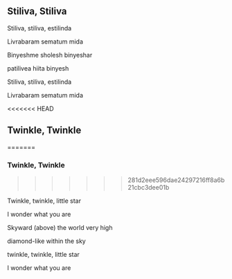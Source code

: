 
## Stiliva, Stiliva
Stiliva, stiliva, estilinda

Livrabaram sematum mida

Binyeshme sholesh binyeshar

patilivea hiita binyesh

Stiliva, stiliva, estilinda

Livrabaram sematum mida

<<<<<<< HEAD
## Twinkle, Twinkle
=======
### Twinkle, Twinkle
>>>>>>> 281d2eee596dae24297216ff8a6b21cbc3dee01b

Twinkle, twinkle, little star

I wonder what you are

Skyward (above) the world very high

diamond-like within the sky

twinkle, twinkle, little star

I wonder what you are
